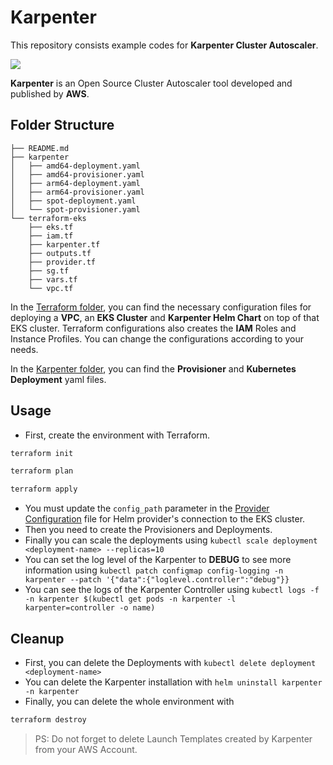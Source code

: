 # Karpenter
This repository consists example codes for **Karpenter Cluster Autoscaler**. 

![](https://github.com/aws/karpenter/blob/main/website/static/full_logo.png)

**Karpenter** is an Open Source Cluster Autoscaler tool developed and published by **AWS**.

## Folder Structure
```
├── README.md
├── karpenter
│   ├── amd64-deployment.yaml
│   ├── amd64-provisioner.yaml
│   ├── arm64-deployment.yaml
│   ├── arm64-provisioner.yaml
│   ├── spot-deployment.yaml
│   └── spot-provisioner.yaml
└── terraform-eks
    ├── eks.tf
    ├── iam.tf
    ├── karpenter.tf
    ├── outputs.tf
    ├── provider.tf
    ├── sg.tf
    ├── vars.tf
    └── vpc.tf
```
In the [Terraform folder](https://github.com/eminalemdar/karpenter/tree/master/terraform-eks), you can find the necessary configuration files for deploying a **VPC**, an **EKS Cluster** and **Karpenter Helm Chart** on top of that EKS cluster. Terraform configurations also creates the **IAM** Roles and Instance Profiles. You can change the configurations according to your needs.

In the [Karpenter folder](https://github.com/eminalemdar/karpenter/tree/master/karpenter), you can find the **Provisioner** and **Kubernetes Deployment** yaml files.

## Usage

- First, create the environment with Terraform.
```bash
terraform init
```
```bash
terraform plan
```
```bash
terraform apply
```
- You must update the `config_path` parameter in the [Provider Configuration](https://github.com/eminalemdar/karpenter/tree/master/terraform-eks/provider.tf) file for Helm provider's connection to the EKS cluster.
- Then you need to create the Provisioners and Deployments.
- Finally you can scale the deployments using ``kubectl scale deployment <deployment-name> --replicas=10``
- You can set the log level of the Karpenter to **DEBUG** to see more information using ``kubectl patch configmap config-logging -n karpenter --patch '{"data":{"loglevel.controller":"debug"}}``
- You can see the logs of the Karpenter Controller using ``kubectl logs -f -n karpenter $(kubectl get pods -n karpenter -l karpenter=controller -o name)``

## Cleanup

- First, you can delete the Deployments with ``kubectl delete deployment <deployment-name>``
- You can delete the Karpenter installation with ``helm uninstall karpenter -n karpenter``
- Finally, you can delete the whole environment with 
```bash
terraform destroy
```
> PS: Do not forget to delete Launch Templates created by Karpenter from your AWS Account.